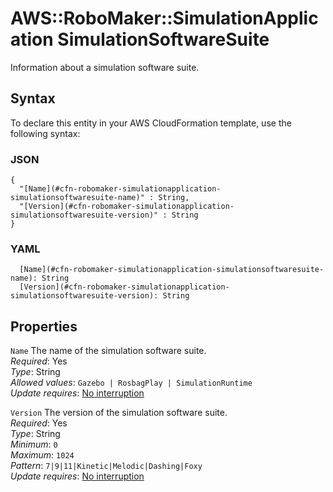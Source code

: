 # AWS::RoboMaker::SimulationApplication SimulationSoftwareSuite<a name="aws-properties-robomaker-simulationapplication-simulationsoftwaresuite"></a>

Information about a simulation software suite\.

## Syntax<a name="aws-properties-robomaker-simulationapplication-simulationsoftwaresuite-syntax"></a>

To declare this entity in your AWS CloudFormation template, use the following syntax:

### JSON<a name="aws-properties-robomaker-simulationapplication-simulationsoftwaresuite-syntax.json"></a>

```
{
  "[Name](#cfn-robomaker-simulationapplication-simulationsoftwaresuite-name)" : String,
  "[Version](#cfn-robomaker-simulationapplication-simulationsoftwaresuite-version)" : String
}
```

### YAML<a name="aws-properties-robomaker-simulationapplication-simulationsoftwaresuite-syntax.yaml"></a>

```
  [Name](#cfn-robomaker-simulationapplication-simulationsoftwaresuite-name): String
  [Version](#cfn-robomaker-simulationapplication-simulationsoftwaresuite-version): String
```

## Properties<a name="aws-properties-robomaker-simulationapplication-simulationsoftwaresuite-properties"></a>

`Name`  <a name="cfn-robomaker-simulationapplication-simulationsoftwaresuite-name"></a>
The name of the simulation software suite\.  
*Required*: Yes  
*Type*: String  
*Allowed values*: `Gazebo | RosbagPlay | SimulationRuntime`  
*Update requires*: [No interruption](https://docs.aws.amazon.com/AWSCloudFormation/latest/UserGuide/using-cfn-updating-stacks-update-behaviors.html#update-no-interrupt)

`Version`  <a name="cfn-robomaker-simulationapplication-simulationsoftwaresuite-version"></a>
The version of the simulation software suite\.  
*Required*: Yes  
*Type*: String  
*Minimum*: `0`  
*Maximum*: `1024`  
*Pattern*: `7|9|11|Kinetic|Melodic|Dashing|Foxy`  
*Update requires*: [No interruption](https://docs.aws.amazon.com/AWSCloudFormation/latest/UserGuide/using-cfn-updating-stacks-update-behaviors.html#update-no-interrupt)